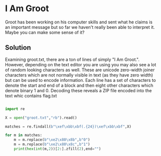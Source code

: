 # I Am Groot

Groot has been working on his computer skills and sent what he claims is an important message but so far we haven't really been able to interpret it. Maybe you can make some sense of it?

## Solution

Examining groot.txt, there are a ton of lines of simply "I Am Groot.". However, depending on the text editor you are using you may also see a lot of random looking characters as well. These are unicode zero-width joiner characters which are not normally visible in text (as they have zero width) but can be used to encode information. Each line has a set of characters to denote the start and end of a block and then eight other characters which denote binary 1 and 0. Decoding these reveals a ZIP file encoded into the text whic contains flag.txt

```python

import re

X = open("groot.txt","rb").read()

matches = re.findall(b"\xef\xbb\xbf(.{24})\xef\xbb\xbf",X)

for m in matches:
    m = m.replace(b"\xe2\x80\x8b",b"0")
    m = m.replace(b"\xe2\x80\x8c",b"1")
    print(hex(int(m,2))[2:].zfill(2),end="")
    
```
